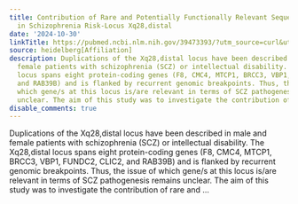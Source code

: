 ```yaml
---
title: Contribution of Rare and Potentially Functionally Relevant Sequence Variants
  in Schizophrenia Risk-Locus Xq28,distal
date: '2024-10-30'
linkTitle: https://pubmed.ncbi.nlm.nih.gov/39473393/?utm_source=curl&utm_medium=rss&utm_campaign=pubmed-2&utm_content=1FakS-2QOkCT8HsMOQP1bCRQ4YzyumYOmxmF0moLsQ3dFB1E9V&fc=20220326224207&ff=20241030210344&v=2.18.0.post9+e462414
source: heidelberg[Affiliation]
description: Duplications of the Xq28,distal locus have been described in male and
  female patients with schizophrenia (SCZ) or intellectual disability. The Xq28,distal
  locus spans eight protein-coding genes (F8, CMC4, MTCP1, BRCC3, VBP1, FUNDC2, CLIC2,
  and RAB39B) and is flanked by recurrent genomic breakpoints. Thus, the issue of
  which gene/s at this locus is/are relevant in terms of SCZ pathogenesis remains
  unclear. The aim of this study was to investigate the contribution of rare and ...
disable_comments: true
---
```

Duplications of the Xq28,distal locus have been described in male and female patients with schizophrenia (SCZ) or intellectual disability. The Xq28,distal locus spans eight protein-coding genes (F8, CMC4, MTCP1, BRCC3, VBP1, FUNDC2, CLIC2, and RAB39B) and is flanked by recurrent genomic breakpoints. Thus, the issue of which gene/s at this locus is/are relevant in terms of SCZ pathogenesis remains unclear. The aim of this study was to investigate the contribution of rare and ...